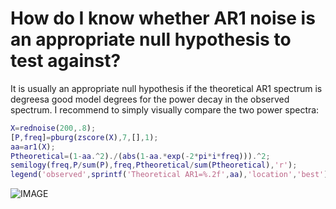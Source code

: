 

How do I know whether AR1 noise is an appropriate null hypothesis to test against?
==========================================================

It is usually an appropriate null hypothesis if the theoretical AR1 spectrum is  degreesa good model degrees for the power decay in the observed spectrum. I recommend to simply visually compare the two power spectra:

```matlab
X=rednoise(200,.8);
[P,freq]=pburg(zscore(X),7,[],1);
aa=ar1(X);
Ptheoretical=(1-aa.^2)./(abs(1-aa.*exp(-2*pi*i*freq))).^2;
semilogy(freq,P/sum(P),freq,Ptheoretical/sum(Ptheoretical),'r');
legend('observed',sprintf('Theoretical AR1=%.2f',aa),'location','best')
```

![IMAGE](images/is_ar1_ok_01.png)

